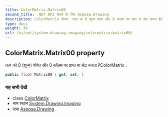 ```yaml
---
title: ColorMatrix.Matrix00
second_title: .NET API संदर्भ के लिए Aspose.Drawing
description: ColorMatrix संपत्त. तत्व क 0 शून्य पंक्त और 0 कलम पर प्रप्त य सेट करत हैColorMatrix .
type: docs
weight: 30
url: /hi/net/system.drawing.imaging/colormatrix/matrix00/
---
```

## ColorMatrix.Matrix00 property

तत्व को 0 (शून्य) पंक्ति और 0 कॉलम पर प्राप्त या सेट करता हैColorMatrix .

```csharp
public float Matrix00 { get; set; }
```

### यह सभी देखें

* class [ColorMatrix](../)
* नाम स्थान [System.Drawing.Imaging](../../colormatrix/)
* सभा [Aspose.Drawing](../../../)


